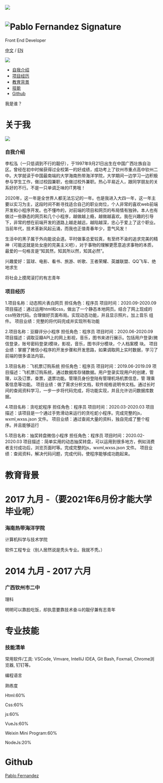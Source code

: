 ![](./证件照.jpg)

![Pablo Fernandez Signature](./证件照.jpg)
=========================================================================================================

Front End Developer

[](https://17677375061.github.io/#personal-profile)

[中文](https://17677375061.github.io/#) / [EN](https://17677375061.github.io/en_index.html)

 [![](./证件照.jpg)](https://17677375061.github.io/#) 

*   [自我介绍](https://17677375061.github.io/#personal-profile)
*   [项目经历](https://17677375061.github.io/#work-experience)
*   [教育背景](https://17677375061.github.io/#education)
*   [技能](https://17677375061.github.io/#skills)
*   [Github](https://17677375061.github.io/#github)

我是谁？

关于我
===

![](./靓仔照.png)

### 自我介绍

李松泓（一只低调到不行的靓仔），于1997年9月21日出生在中国广西壮族自治区。曾经在初中时候获得过全校第一的好成绩，成功考上了钦州市重点高中钦州二中。大学就读于中国最南端的大学海南热带海洋学院，大学期间一边学习一边积极参与学生工作，做过校园兼职，也做过校外兼职。热心平易近人，跟同学朋友的关系好的不行。不是一只单调乏味的IT男哦！

2020年，这一年是全世界人都无法忘记的一年。也是我进入大四一年，这一年主要以实习为主，这段时间不断寻找适合自己的职业岗位，个人非常的喜欢web前端开发和小程序开发。也不懂咋的，对前端的项目和网页的布局情有独钟。本人也有做过一些静态的网页和几个小程序，越做越上瘾，越做越喜欢。我在兴趣的引导下，非常的想在前端开发的道路上越走越远，越陷越深，忠心于爱上了这个职业。当前年代，技术革新风起云涌，而我也正值青春年少，意气风发！

生活中的黑子属于外向能说会道。平时做事总爱较真，有至终不渝的追求完美的精神（可能这就是处女座的完美主义吧），对于事物的理解更愿意追求事物的本质，最爱的一句格言是“知其然，知其所以然，知其必然”。

兴趣爱好：篮球、电影、看书、旅游、听歌、王者荣耀、英雄联盟、QQ飞车、绝地求生

将社会上摸爬滚打的有志青年

### 项目经历

1.项目名称：动态照片表白网页
  担任角色：程序员
  项目时间：2020.09-2020.09
  项目描述：通过运用html和css，做出了一个静态本地网页。结合了网上现成的css特效代码。合理做好页面布局。实现动态功能，并且显示照片。加上音乐            组件。
  项目业绩：完整的将代码完成并实现所有功能
  
2.项目名称：豆瓣评分小程序
  担任角色：程序员
  项目时间：2020.06-2020.09
  项目描述：调取豆瓣API上的网上影视，音乐，图书来进行展示。包括用户登录(微信登录，账号密码登录)模块，影视，音乐，图书评分模块，个人档案模              块。
  项目业绩：掌握了微信小程序的开发步骤和开发思路，如果调取网上实时数据，学习了前端的很多语法内容。  

3.项目名称：飞机票订购系统
  担任角色：程序员
  项目时间：2019.06-2019.09
  项目描述：飞机票订购系统，通过数据库存储数据。用户登录实现用户的创建，管理，以及订票，查票，退票功能。管理员身份登陆有管理机场机票信息，管            理乘客信息等功能。
  项目业绩：做了需求分析文档，软件规格说明书文档。通过长时间的查阅资料学习，一步一步将代码完成，将功能实现，并且允许访问数据库数据。
  
4.项目名称：贪吃蛇程序
  担任角色：程序员
  项目时间：2020.03-2020.03
  项目描述：该项目是一个通过手势滑动来运行的贪吃蛇小程序。完成完整的js，wxml,wxss.json 文件。
  项目业绩：通过查阅大量的资料，独自完成了整个程序。并且能够运行
  
5.项目名称：抽奖转盘微信小程序
  担任角色：程序员
  项目时间：2020.02-2020.03
  项目描述：简单实用的动态抽奖转盘，可以运用到很多地方，例如消费者支付成功后，浏览页面时等。完成完整的js，wxml,wxss.json 文件。
  项目业绩：查阅资料，解决代码问题，完成代码，使程序能够成功跑起来。

教育背景
====

2017 九月 \-（要2021年6月份才能大学毕业呢）
==================

### 海南热带海洋学院

计算机科学与技术学院

  软件工程专业（别人居然说是秃头专业。我就不秃。）

2014 九月 \- 2017 六月
==================

### 广西钦州市二中

理科


明明可以靠脸吃饭，却执意要靠技术奋斗的靓仔兼有志青年

专业技能
====
### 技能清单

常用软件/工具: VSCode, Vmvare, IntelliJ IDEA, Git Bash, Foxmail, Chrome浏览器, 钉钉等。

编程语言

熟练度

Html:60%

Css:60%

js:60%

VueJs:60%

Weixin Mini Program:60%

NodeJs:20%


Github
======

  
  
  

[Pablo Fernandez](http://www.pablofernandez.com/)
